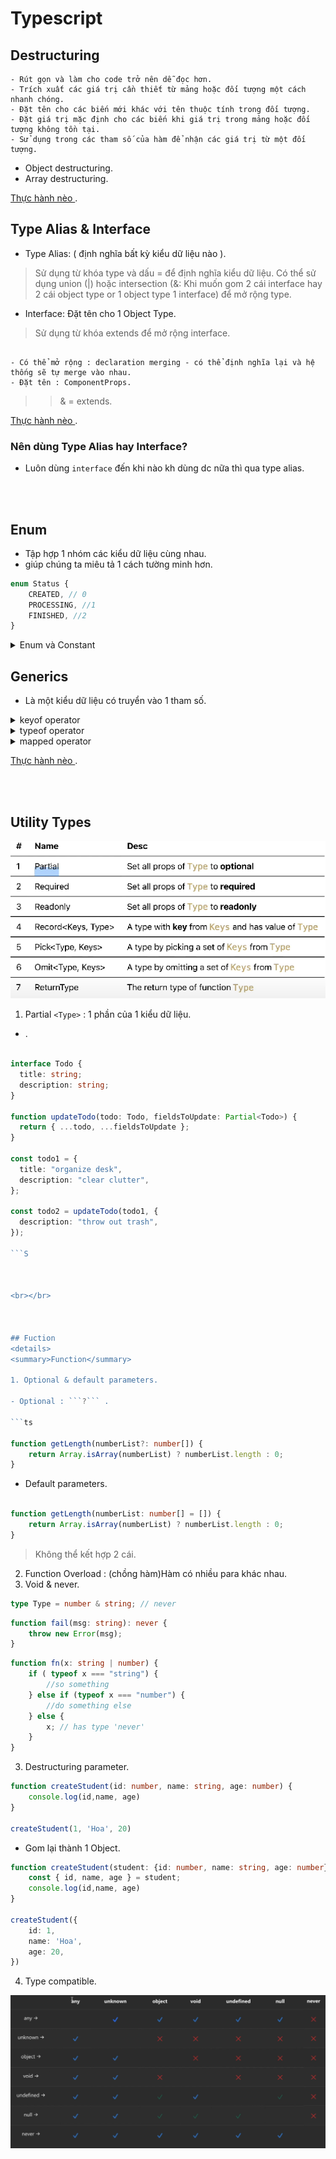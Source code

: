 # Typescript 

## Destructuring 

```
- Rút gọn và làm cho code trở nên dễ đọc hơn.
- Trích xuất các giá trị cần thiết từ mảng hoặc đối tượng một cách nhanh chóng.
- Đặt tên cho các biến mới khác với tên thuộc tính trong đối tượng.
- Đặt giá trị mặc định cho các biến khi giá trị trong mảng hoặc đối tượng không tồn tại.
- Sử dụng trong các tham số của hàm để nhận các giá trị từ một đối tượng.
```

- Object destructuring.
- Array destructuring.

[Thực hành nèo ](ts/destructuring.ts) .

## Type Alias & Interface

- Type Alias:  ( định nghĩa bất kỳ kiểu dữ liệu nào ).
> Sử dụng từ khóa type và dấu = để định nghĩa kiểu dữ liệu.
> Có thể sử dụng union (|) hoặc intersection (&: Khi muốn gom 2 cái interface hay 2 cái object type or 1 object type 1 interface) để mở rộng type. 

- Interface: Đặt tên cho 1 Object Type.

> Sử dụng từ khóa extends để mở rộng interface.

```

- Có thể mở rộng : declaration merging - có thể định nghĩa lại và hệ thống sẽ tự merge vào nhau.
- Đặt tên : ComponentProps.

```

>> & = extends. 

[Thực hành nèo ](ts/OOP/interface.ts) .

### Nên dùng Type Alias hay Interface?

- Luôn dùng ```interface``` đến khi nào kh dùng dc nữa thì qua type alias.


<br></br>

## Enum

- Tập hợp 1 nhóm các kiểu dữ liệu cùng nhau.
- giúp chúng ta miêu tả 1 cách tường minh hơn.

```ts
enum Status {
    CREATED, // 0
    PROCESSING, //1
    FINISHED, //2
}
```

<details>
<summary>Enum và Constant</summary>


> Hạn chế dùng enum.

```ts
const PI = 3.14159;
const GRAVITY_ACCELERATION = 9.8;
const MAX_ARRAY_SIZE = 1000;

// Sử dụng Constant
let circumference = 2 * PI * radius;
let weight = mass * GRAVITY_ACCELERATION;
let myArray = new Array(MAX_ARRAY_SIZE);
```

```ts
enum EmployeeStatus {
  ACTIVE = 'ACTIVE',
  INACTIVE = 'INACTIVE',
  TERMINATED = 'TERMINATED',
  ON_LEAVE = 'ON_LEAVE'
}

// Sử dụng Enum
let employeeStatus: EmployeeStatus = EmployeeStatus.ACTIVE;
console.log(employeeStatus); // Output: 'ACTIVE'
```

</details>

## Generics
- Là một kiểu dữ liệu có truyển vào 1 tham số.
<details>
<summary>keyof operator</summary>

- Lấy ra tất cả key (Lấy ra tất cả các kiểu dữ liệu).

```ts
interface Student {
    id: number;
    name: string;
    age: number;
}

type StudentKeys = keyof Student; // "id" | "name" | "age"
```

</details>

<details>
<summary>typeof operator</summary>

- Lấy kiểu dữ liệu.

```ts
console.log(typeof 124); // Output: 'number'
console.log(typeof "Hello, World!"); // Output: 'string'
console.log(typeof window !== 'undefined'); // Output: true (true nếu đang ở trong browser)
```

</details>

<details>
<summary>mapped operator</summary>

- Thay đổi kiểu dữ liệu.

```ts
interface Student {
    id: number;
    name: string;
    age: number;
}

type MappedTypes = {
    [Key in keyof Student]: number;
}
```

</details>

[Thực hành nèo ](ts/generic/index.ts) .

<br></br>

## Utility Types

<img src= "./uti.png">


1. Partial ```<Type>``` : 1 phần của 1 kiểu dữ liệu.

- .

```ts

interface Todo {
  title: string;
  description: string;
}
 
function updateTodo(todo: Todo, fieldsToUpdate: Partial<Todo>) {
  return { ...todo, ...fieldsToUpdate };
}
 
const todo1 = {
  title: "organize desk",
  description: "clear clutter",
};
 
const todo2 = updateTodo(todo1, {
  description: "throw out trash",
});

```S



<br></br>



## Fuction
<details>
<summary>Function</summary>

1. Optional & default parameters.

- Optional : ```?``` .

```ts

function getLength(numberList?: number[]) {
    return Array.isArray(numberList) ? numberList.length : 0;
}

```

- Default parameters.

```ts

function getLength(numberList: number[] = []) {
    return Array.isArray(numberList) ? numberList.length : 0;
}

```

> Không thể kết hợp 2 cái.

2. Function Overload : (chồng hàm)Hàm có nhiều para khác nhau.
3. Void & never.

```ts
type Type = number & string; // never
```

```ts
function fail(msg: string): never {
    throw new Error(msg);
}
```

```ts
function fn(x: string | number) {
    if ( typeof x === "string") {
        //so something
    } else if (typeof x === "number") {
        //do something else
    } else {
        x; // has type 'never'
    }
}
```

3. Destructuring parameter.


```ts
function createStudent(id: number, name: string, age: number) {
    console.log(id,name, age)
}

createStudent(1, 'Hoa', 20)
```

- Gom lại thành 1 Object.

```ts
function createStudent(student: {id: number, name: string, age: number}) {
    const { id, name, age } = student;
    console.log(id,name, age)
}

createStudent({
    id: 1,
    name: 'Hoa',
    age: 20,
})
```

4. Type compatible.

<img src= "./type.png">

</details>
